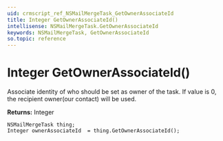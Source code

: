 ```yaml
---
uid: crmscript_ref_NSMailMergeTask_GetOwnerAssociateId
title: Integer GetOwnerAssociateId()
intellisense: NSMailMergeTask.GetOwnerAssociateId
keywords: NSMailMergeTask, GetOwnerAssociateId
so.topic: reference
---
```


# Integer GetOwnerAssociateId()

Associate identity of who should be set as owner of the task.  If value is 0, the recipient owner(our contact) will be used.

**Returns:** Integer

```crmscript
NSMailMergeTask thing;
Integer ownerAssociateId  = thing.GetOwnerAssociateId();
```


